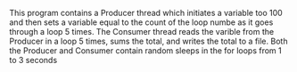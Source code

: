 This program contains a Producer thread which initiates a variable too 100 and then sets a variable equal to the count of the loop numbe as it goes through a loop 5 times. The Consumer thread reads the varible from the Producer in a loop 5 times, sums the total, and writes the total to a file. Both the Producer and Consumer contain random sleeps in the for loops from 1 to 3 seconds

